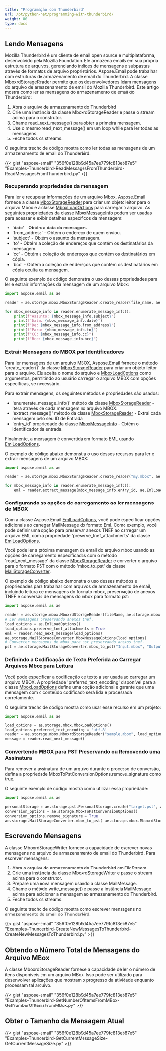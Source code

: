 ```yaml
---
title: "Programação com Thunderbird"
url: /pt/python-net/programming-with-thunderbird/
weight: 80
type: docs
---
```



## **Lendo Mensagens**
Mozilla Thunderbird é um cliente de email open source e multiplataforma, desenvolvido pela Mozilla Foundation. Ele armazena emails em sua própria estrutura de arquivos, gerenciando índices de mensagens e subpastas através de formatos de arquivo proprietários. Aspose.Email pode trabalhar com estruturas de armazenamento de email do Thunderbird. A classe MboxrdStorageReader permite que os desenvolvedores leiam mensagens do arquivo de armazenamento de email do Mozilla Thunderbird. Este artigo mostra como ler as mensagens do armazenamento de email do Thunderbird:

1. Abra o arquivo de armazenamento do Thunderbird
1. Crie uma instância da classe MboxrdStorageReader e passe o stream acima para o construtor.
1. Chame read_next_message() para obter a primeira mensagem.
1. Use o mesmo read_next_message() em um loop while para ler todas as mensagens.
1. Feche todos os streams.

O seguinte trecho de código mostra como ler todas as mensagens de um armazenamento de email do Thunderbird.



{{< gist "aspose-email" "356f0e128b9d45a7ee779fc813eb87e5" "Examples-Thunderbird-ReadMessagesFromThunderbird-ReadMessagesFromThunderbird.py" >}}

### **Recuperando propriedades da mensagem**

Para ler e recuperar informações de um arquivo Mbox, Aspose.Email fornece a classe [MboxStorageReader](https://reference.aspose.com/email/python-net/aspose.email.storage.mbox/mboxstoragereader/#mboxstoragereader-class) para criar um objeto leitor para o arquivo Mbox e a classe [MboxLoadOptions](https://reference.aspose.com/email/python-net/aspose.email.storage.mbox/mboxloadoptions/#mboxloadoptions-class) para carregar o arquivo. As seguintes propriedades da classe [MboxMessageInfo](https://reference.aspose.com/email/python-net/aspose.email.storage.mbox/mboxmessageinfo/#mboxmessageinfo-class) podem ser usadas para acessar e exibir detalhes específicos da mensagem:

- 'date' - Obtém a data da mensagem.
- 'from_address' - Obtém o endereço de quem enviou.
- 'subject' - Obtém o assunto da mensagem.
- 'to' - Obtém a coleção de endereços que contém os destinatários da mensagem.
- 'cc' - Obtém a coleção de endereços que contém os destinatários em cópia.
- 'bcc' - Obtém a coleção de endereços que contém os destinatários em cópia oculta da mensagem.

O seguinte exemplo de código demonstra o uso dessas propriedades para ler e extrair informações da mensagem de um arquivo Mbox: 

```py
import aspose.email as ae

reader = ae.storage.mbox.MboxStorageReader.create_reader(file_name, ae.storage.mbox.MboxLoadOptions())

for mbox_message_info in reader.enumerate_message_info():
    print(f"Assunto: {mbox_message_info.subject}")
    print(f"Data: {mbox_message_info.date}")
    print(f"De: {mbox_message_info.from_address}")
    print(f"Para: {mbox_message_info.to}")
    print(f"CC: {mbox_message_info.cc}")
    print(f"Bcc: {mbox_message_info.bcc}")
```
### **Extrair Mensagens do MBOX por Identificadores**

Para ler mensagens de um arquivo MBOX, Aspose.Email fornece o método 'create_reader()' da classe [MboxStorageReader](https://reference.aspose.com/email/python-net/aspose.email.storage.mbox/mboxstoragereader/#mboxstoragereader-class) para criar um objeto leitor para o arquivo. Ele aceita o nome do arquivo e [MboxLoadOptions](https://reference.aspose.com/email/python-net/aspose.email.storage.mbox/mboxloadoptions/#mboxloadoptions-class) como argumentos, permitindo ao usuário carregar o arquivo MBOX com opções específicas, se necessário.

Para extrair mensagens, os seguintes métodos e propriedades são usados:

- 'enumerate_message_info()' método da classe [MboxStorageReader](https://reference.aspose.com/email/python-net/aspose.email.storage.mbox/mboxstoragereader/#mboxstoragereader-class) - Itera através de cada mensagem no arquivo MBOX.
- 'extract_message()' método da classe [MboxStorageReader](https://reference.aspose.com/email/python-net/aspose.email.storage.mbox/mboxstoragereader/#mboxstoragereader-class) - Extrai cada mensagem pelo seu ID de Entrada.
- 'entry_id' propriedade da classe [MboxMessageInfo](https://reference.aspose.com/email/python-net/aspose.email.storage.mbox/mboxmessageinfo/#mboxmessageinfo-class) - Obtém o identificador da entrada.

Finalmente, a mensagem é convertida em formato EML usando [EmlLoadOptions](https://reference.aspose.com/email/python-net/aspose.email/emlloadoptions/#emlloadoptions-class).

O exemplo de código abaixo demonstra o uso desses recursos para ler e extrair mensagens de um arquivo MBOX:

```py
import aspose.email as ae

reader = ae.storage.mbox.MboxStorageReader.create_reader("my.mbox", ae.storage.mbox.MboxLoadOptions())

for mbox_message_info in reader.enumerate_message_info():
    eml = reader.extract_message(mbox_message_info.entry_id, ae.EmlLoadOptions())

```
### **Configurando as opções de carregamento ao ler mensagens de MBOX**

Com a classe Aspose.Email [EmlLoadOptions](https://reference.aspose.com/email/python-net/aspose.email/emlloadoptions/#emlloadoptions-class), você pode especificar opções adicionais ao carregar MailMessage do formato Eml. Como exemplo, você pode definir uma opção para preservar anexos TNEF ao carregar um arquivo EML com a propriedade 'preserve_tnef_attachments' da classe [EmlLoadOptions](https://reference.aspose.com/email/python-net/aspose.email/emlloadoptions/#emlloadoptions-class).

Você pode ler a próxima mensagem de email do arquivo mbox usando as opções de carregamento especificadas com o método 'read_next_message' da classe [MboxStorageReader](https://reference.aspose.com/email/python-net/aspose.email.storage.mbox/mboxstoragereader/#mboxstoragereader-class) e converter o arquivo para o formato PST com o método 'mbox_to_pst' da classe [MailStorageConverter](https://reference.aspose.com/email/python-net/aspose.email.storage/mailstorageconverter/#mailstorageconverter-class).

O exemplo de código abaixo demonstra o uso desses métodos e propriedades para trabalhar com arquivos de armazenamento de email, incluindo leitura de mensagens do formato mbox, preservação de anexos TNEF e conversão de mensagens do mbox para formato pst:

```py
import aspose.email as ae

reader = ae.storage.mbox.MboxrdStorageReader(fileName, ae.storage.mbox.MboxLoadOptions())
# Ler mensagens preservando anexos tnef.
load_options = ae.EmlLoadOptions()
load_options.preserve_tnef_attachments = True
eml = reader.read_next_message(load_options)
ae.storage.MailStorageConverter.MboxMessageOptions(load_options)
# Converter mensagens de mbox para pst preservando anexos tnef.
pst = ae.storage.MailStorageConverter.mbox_to_pst("Input.mbox", "Output.pst")
```
### **Definindo a Codificação de Texto Preferida ao Carregar Arquivos Mbox para Leitura**

Você pode especificar a codificação de texto a ser usada ao carregar um arquivo MBOX. A propriedade 'preferred_text_encoding' disponível para a classe [MboxLoadOptions](https://reference.aspose.com/email/python-net/aspose.email.storage.mbox/mboxloadoptions/#mboxloadoptions-class) define uma opção adicional e garante que uma mensagem com o conteúdo codificado será lida e processada corretamente.

O seguinte trecho de código mostra como usar esse recurso em um projeto:

```py
import aspose.email as ae

load_options = ae.storage.mbox.MboxLoadOptions()
load_options.preferred_text_encoding = 'utf-8'
reader = ae.storage.mbox.MboxrdStorageReader("sample.mbox", load_options)
message = reader.read_next_message()
```
### **Convertendo MBOX para PST Preservando ou Removendo uma Assinatura**

Para remover a assinatura de um arquivo durante o processo de conversão, defina a propriedade MboxToPstConversionOptions.remove_signature como true.

O seguinte exemplo de código mostra como utilizar essa propriedade:
```py
import aspose.email as ae

personalStorage = ae.storage.pst.PersonalStorage.create("target.pst", ae.storage.pst.FileFormatVersion.UNICODE)
conversion_options = ae.storage.MboxToPstConversionOptions()
conversion_options.remove_signature = True
ae.storage.MailStorageConverter.mbox_to_pst( ae.storage.mbox.MboxrdStorageReader("source.mbox", ae.storage.mbox.MboxLoadOptions()), personalStorage, "Inbox", conversion_options)
```

## **Escrevendo Mensagens**
A classe MboxrdStorageWriter fornece a capacidade de escrever novas mensagens no arquivo de armazenamento de email do Thunderbird. Para escrever mensagens:

1. Abra o arquivo de armazenamento do Thunderbird em FileStream.
1. Crie uma instância da classe MboxrdStorageWriter e passe o stream acima para o construtor.
1. Prepare uma nova mensagem usando a classe MailMessage.
1. Chame o método write_message() e passe a instância MailMessage acima para adicionar a mensagem ao armazenamento do Thunderbird.
1. Feche todos os streams.

O seguinte trecho de código mostra como escrever mensagens no armazenamento de email do Thunderbird.



{{< gist "aspose-email" "356f0e128b9d45a7ee779fc813eb87e5" "Examples-Thunderbird-CreateNewMessagesToThunderbird-CreateNewMessagesToThunderbird.py" >}}
## **Obtendo o Número Total de Mensagens do Arquivo MBox**
A classe MboxrdStorageReader fornece a capacidade de ler o número de itens disponíveis em um arquivo MBox. Isso pode ser utilizado para desenvolver aplicações que mostram o progresso da atividade enquanto processam tal arquivo.



{{< gist "aspose-email" "356f0e128b9d45a7ee779fc813eb87e5" "Examples-Thunderbird-GetNumberOfItemsFromMBox-GetNumberOfItemsFromMBox.py" >}}
## **Obter o Tamanho da Mensagem Atual**
{{< gist "aspose-email" "356f0e128b9d45a7ee779fc813eb87e5" "Examples-Thunderbird-GetCurrentMessageSize-GetCurrentMessageSize.py" >}}